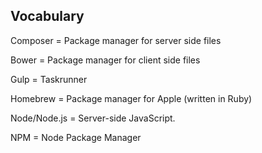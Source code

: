 ## Vocabulary

Composer = Package manager for server side files

Bower    = Package manager for client side files

Gulp     = Taskrunner

Homebrew = Package manager for Apple (written in Ruby)

Node/Node.js = Server-side JavaScript.

NPM      = Node Package Manager